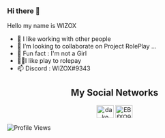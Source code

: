 ### Hi there 👋
Hello my name is WIZOX


- 🔨 I like working with other people
- 👯 I’m looking to collaborate on Project RolePlay ...
- 👸 Fun fact : I'm not a Girl
- 🤾🏻I like play to rolepay
- 📫 Discord : WIZOX#9343

<h2 align="center">My Social Networks</h2>
<p align="center">
<a href="https://www.youtube.com/channel/UCqFJcP4TF4GH1fBxwCYlM_Q" target="blank"><img align="center" src="https://raw.githubusercontent.com/rahuldkjain/github-profile-readme-generator/master/src/images/icons/Social/youtube.svg" alt="dako" height="30" width="40" /></a>
<a href="https://discord.gg/G23wRqncbt" target="blank"><img align="center" src="https://raw.githubusercontent.com/rahuldkjain/github-profile-readme-generator/master/src/images/icons/Social/discord.svg" alt="EBfXQ94ewu" height="30" width="40" /></a>
</p>

![Profile Views](http://estruyf-github.azurewebsites.net/api/VisitorHit?user=WIZOX&repo=github-visitors-badge&countColorcountColor&countColor=%3F3F3F) 
 





